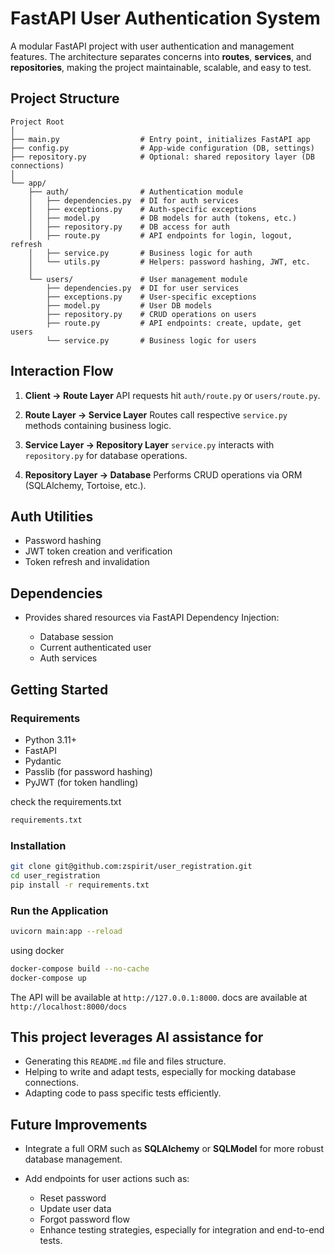 # FastAPI User Authentication System

A modular FastAPI project with user authentication and management features. The architecture separates concerns into **routes**, **services**, and **repositories**, making the project maintainable, scalable, and easy to test.

## Project Structure

```
Project Root
│
├── main.py                  # Entry point, initializes FastAPI app
├── config.py                # App-wide configuration (DB, settings)
├── repository.py            # Optional: shared repository layer (DB connections)
│
└── app/
    ├── auth/                # Authentication module
    │   ├── dependencies.py  # DI for auth services
    │   ├── exceptions.py    # Auth-specific exceptions
    │   ├── model.py         # DB models for auth (tokens, etc.)
    │   ├── repository.py    # DB access for auth
    │   ├── route.py         # API endpoints for login, logout, refresh
    │   ├── service.py       # Business logic for auth
    │   └── utils.py         # Helpers: password hashing, JWT, etc.
    │
    └── users/               # User management module
        ├── dependencies.py  # DI for user services
        ├── exceptions.py    # User-specific exceptions
        ├── model.py         # User DB models
        ├── repository.py    # CRUD operations on users
        ├── route.py         # API endpoints: create, update, get users
        └── service.py       # Business logic for users
```

## Interaction Flow

1. **Client → Route Layer**
   API requests hit `auth/route.py` or `users/route.py`.

2. **Route Layer → Service Layer**
   Routes call respective `service.py` methods containing business logic.

3. **Service Layer → Repository Layer**
   `service.py` interacts with `repository.py` for database operations.

4. **Repository Layer → Database**
   Performs CRUD operations via ORM (SQLAlchemy, Tortoise, etc.).

## Auth Utilities

* Password hashing
* JWT token creation and verification
* Token refresh and invalidation

## Dependencies

* Provides shared resources via FastAPI Dependency Injection:

  * Database session
  * Current authenticated user
  * Auth services

## Getting Started

### Requirements

* Python 3.11+
* FastAPI
* Pydantic
* Passlib (for password hashing)
* PyJWT (for token handling)

check the requirements.txt
```bash
requirements.txt
```

### Installation

```bash
git clone git@github.com:zspirit/user_registration.git
cd user_registration
pip install -r requirements.txt
```

### Run the Application

```bash
uvicorn main:app --reload
```
using docker 
```bash
docker-compose build --no-cache
docker-compose up
```

The API will be available at `http://127.0.0.1:8000`.
docs are available at `http://localhost:8000/docs`

## This project leverages AI assistance for

* Generating this `README.md` file and files structure.
* Helping to write and adapt tests, especially for mocking database connections.
* Adapting code to pass specific tests efficiently.

## Future Improvements

* Integrate a full ORM such as **SQLAlchemy** or **SQLModel** for more robust database management.
* Add endpoints for user actions such as:

  * Reset password
  * Update user data
  * Forgot password flow
  * Enhance testing strategies, especially for integration and end-to-end tests.

